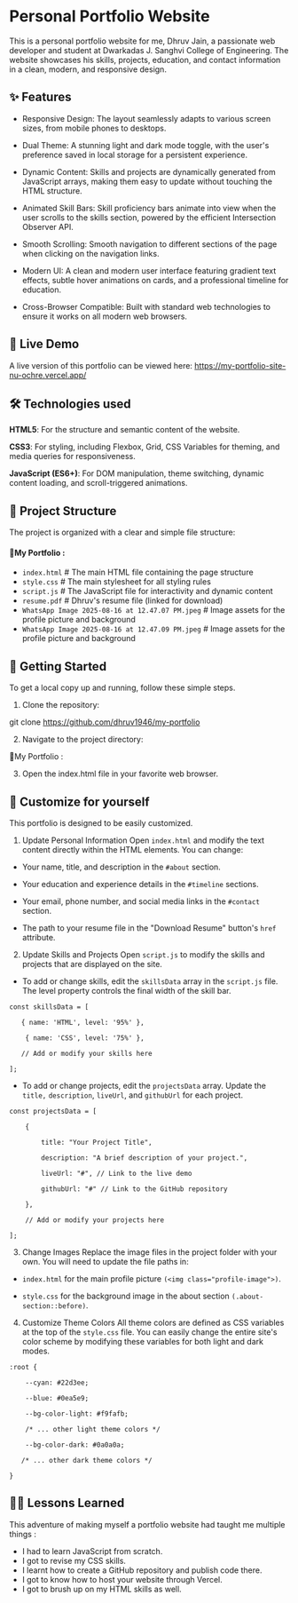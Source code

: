 
# Personal Portfolio Website
This is a personal portfolio website for me, Dhruv Jain, a passionate web developer and student at Dwarkadas J. Sanghvi College of Engineering. The website showcases his skills, projects, education, and contact information in a clean, modern, and responsive design.
## ✨ Features

- Responsive Design: The layout seamlessly adapts to various screen sizes, from mobile phones to desktops.

- Dual Theme: A stunning light and dark mode toggle, with the user's preference saved in local storage for a persistent experience.

- Dynamic Content: Skills and projects are dynamically generated from JavaScript arrays, making them easy to update without touching the HTML structure.

- Animated Skill Bars: Skill proficiency bars animate into view when the user scrolls to the skills section, powered by the efficient Intersection Observer API.

- Smooth Scrolling: Smooth navigation to different sections of the page when clicking on the navigation links.

- Modern UI: A clean and modern user interface featuring gradient text effects, subtle hover animations on cards, and a professional timeline for education.

- Cross-Browser Compatible: Built with standard web technologies to ensure it works on all modern web browsers.


## 🚀 Live Demo
A live version of this portfolio can be viewed here: https://my-portfolio-site-nu-ochre.vercel.app/
## 🛠️ Technologies used

**HTML5**: For the structure and semantic content of the website.

**CSS3**: For styling, including Flexbox, Grid, CSS Variables for theming, and media queries for responsiveness.

**JavaScript (ES6+)**: For DOM manipulation, theme switching, dynamic content loading, and scroll-triggered animations.



## 📂 Project Structure
The project is organized with a clear and simple file structure:
#### 📂My Portfolio :
-  `index.html`       # The main HTML file containing the page structure
-  `style.css`        # The main stylesheet for all styling rules
-  `script.js`        # The JavaScript file for interactivity and dynamic content
-  `resume.pdf`       # Dhruv's resume file (linked for download)
- `WhatsApp Image 2025-08-16 at 12.47.07 PM.jpeg`          # Image assets for the profile picture and background
- `WhatsApp Image 2025-08-16 at 12.47.09 PM.jpeg`        # Image assets for the profile picture and background
## 📘 Getting Started
To get a local copy up and running, follow these simple steps.

1) Clone the repository:

git clone https://github.com/dhruv1946/my-portfolio

2) Navigate to the project directory:

📂My Portfolio :

3) Open the index.html file in your favorite web browser.

## 🔧 Customize for yourself
This portfolio is designed to be easily customized.

1) Update Personal Information
Open `index.html` and modify the text content directly within the HTML elements. You can change:

- Your name, title, and description in the `#about` section.

- Your education and experience details in the `#timeline` sections.

- Your email, phone number, and social media links in the `#contact` section.

- The path to your resume file in the "Download Resume" button's `href` attribute.

2) Update Skills and Projects
Open `script.js` to modify the skills and projects that are displayed on the site.

- To add or change skills, edit the `skillsData` array in the `script.js` file. The level property controls the final width of the skill bar.

`const skillsData = [`

 `   { name: 'HTML', level: '95%' },`

`    { name: 'CSS', level: '75%' },`

`   // Add or modify your skills here`

`];`

- To add or change projects, edit the `projectsData` array. Update the `title,` `description`, `liveUrl`, and `githubUrl` for each project.

`const projectsData = [`
 
`    {` 

`        title: "Your Project Title",` 

`        description: "A brief description of your project.",` 

`        liveUrl: "#", // Link to the live demo`

`        githubUrl: "#" // Link to the GitHub repository`

`    },`

`    // Add or modify your projects here`

`];`

3) Change Images
Replace the image files in the project folder with your own. You will need to update the file paths in:

- `index.html` for the main profile picture `(<img class="profile-image">)`.

- `style.css` for the background image in the about section `(.about-section::before)`.

4) Customize Theme Colors
All theme colors are defined as CSS variables at the top of the `style.css` file. You can easily change the entire site's color scheme by modifying these variables for both light and dark modes.

`:root {`

`    --cyan: #22d3ee;`

`    --blue: #0ea5e9;`

`    --bg-color-light: #f9fafb;`

`    /* ... other light theme colors */`

`    --bg-color-dark: #0a0a0a;`

 `   /* ... other dark theme colors */`

`}`
## 🧗‍♂️ Lessons Learned

This adventure of making myself a portfolio website had taught me multiple things :
- I had to learn JavaScript from scratch.
- I got to revise my CSS skills.
- I learnt how to create a GitHub repository and publish code there.
- I got to know how to host your website through Vercel.
- I got to brush up on my HTML skills as well.